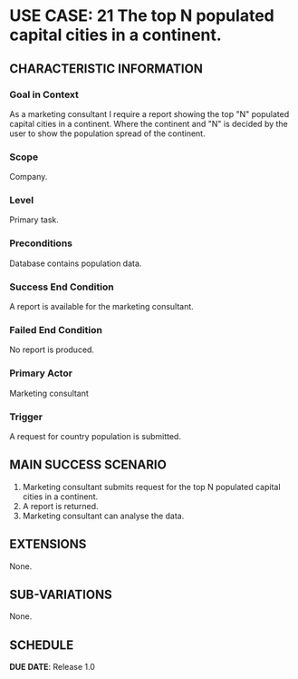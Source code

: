 # USE CASE: 21 The top N populated capital cities in a continent.

## CHARACTERISTIC INFORMATION

### Goal in Context

As a marketing consultant I require a report showing the top "N" populated capital cities in a continent. Where the continent and "N" is decided by the user to show the population spread of the continent.

### Scope

Company.

### Level

Primary task.

### Preconditions

Database contains population data.

### Success End Condition

A report is available for the marketing consultant.

### Failed End Condition

No report is produced.

### Primary Actor

Marketing consultant

### Trigger

A request for country population is submitted.

## MAIN SUCCESS SCENARIO

1. Marketing consultant submits request for the top N populated capital cities in a continent.
2. A report is returned.
3. Marketing consultant can analyse the data.

## EXTENSIONS

None.

## SUB-VARIATIONS

None.

## SCHEDULE

**DUE DATE**: Release 1.0